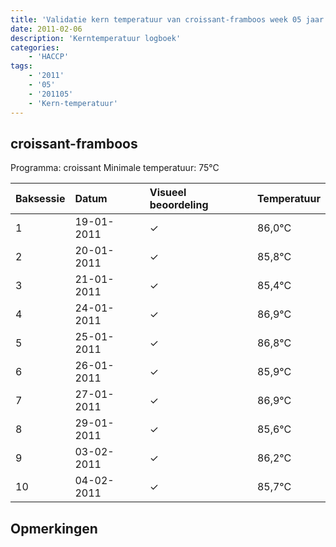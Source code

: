 ```yaml
---
title: 'Validatie kern temperatuur van croissant-framboos week 05 jaar 2011'
date: 2011-02-06
description: 'Kerntemperatuur logboek'
categories:
    - 'HACCP'
tags:
    - '2011'
    - '05'
    - '201105'
    - 'Kern-temperatuur'
---
```


## croissant-framboos

Programma: croissant
Minimale temperatuur: 75°C

| Baksessie | Datum | Visueel beoordeling | Temperatuur |
|:---|:---|:---|:---|
| 1 | 19-01-2011 | &check; | 86,0°C |
| 2 | 20-01-2011 | &check; | 85,8°C |
| 3 | 21-01-2011 | &check; | 85,4°C |
| 4 | 24-01-2011 | &check; | 86,9°C |
| 5 | 25-01-2011 | &check; | 86,8°C |
| 6 | 26-01-2011 | &check; | 85,9°C |
| 7 | 27-01-2011 | &check; | 86,9°C |
| 8 | 29-01-2011 | &check; | 85,6°C |
| 9 | 03-02-2011 | &check; | 86,2°C |
| 10 | 04-02-2011 | &check; | 85,7°C |

## Opmerkingen


